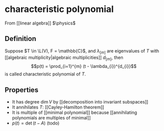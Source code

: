 # characteristic polynomial
From [[linear algebra]]
$\physics$
## Definition
Suppose $T \in \L(V), F = \mathbb{C}$, and $\lambda_{[m]}$ are eigenvalues of $T$ with [[algebraic multiplicity|algebraic multiplicities]] $d_{[m]}$, then
$$p(t) = \prod_{i=1}^{m} (t - \lambda_{i})^{d_{i}}$$
is called characteristic polynomial of $T$.

## Properties
- It has degree $\dim V$ by [[decomposition into invariant subspaces]]
- It annihilates $T$: [[Cayley-Hamilton theorem]]
- It is multiple of [[minimal polynomial]] because [[annihilating polynomials are multiples of minimal]]
- $p(t) = \det(t - A)$ (todo)